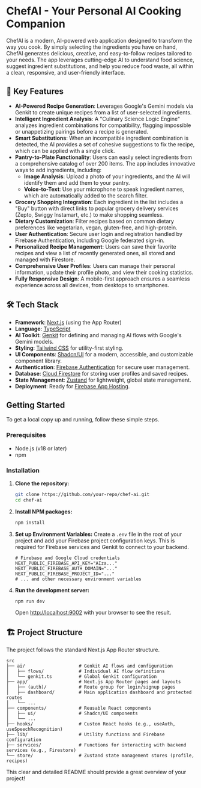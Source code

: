 # ChefAI - Your Personal AI Cooking Companion

ChefAI is a modern, AI-powered web application designed to transform the way you cook. By simply selecting the ingredients you have on hand, ChefAI generates delicious, creative, and easy-to-follow recipes tailored to your needs. The app leverages cutting-edge AI to understand food science, suggest ingredient substitutions, and help you reduce food waste, all within a clean, responsive, and user-friendly interface.

## 🚀 Key Features

*   **AI-Powered Recipe Generation**: Leverages Google's Gemini models via Genkit to create unique recipes from a list of user-selected ingredients.
*   **Intelligent Ingredient Analysis**: A "Culinary Science Logic Engine" analyzes ingredient combinations for compatibility, flagging impossible or unappetizing pairings before a recipe is generated.
*   **Smart Substitutions**: When an incompatible ingredient combination is detected, the AI provides a set of cohesive suggestions to fix the recipe, which can be applied with a single click.
*   **Pantry-to-Plate Functionality**: Users can easily select ingredients from a comprehensive catalog of over 200 items. The app includes innovative ways to add ingredients, including:
    *   **Image Analysis**: Upload a photo of your ingredients, and the AI will identify them and add them to your pantry.
    *   **Voice-to-Text**: Use your microphone to speak ingredient names, which are automatically added to the search filter.
*   **Grocery Shopping Integration**: Each ingredient in the list includes a "Buy" button with direct links to popular grocery delivery services (Zepto, Swiggy Instamart, etc.) to make shopping seamless.
*   **Dietary Customization**: Filter recipes based on common dietary preferences like vegetarian, vegan, gluten-free, and high-protein.
*   **User Authentication**: Secure user login and registration handled by Firebase Authentication, including Google federated sign-in.
*   **Personalized Recipe Management**: Users can save their favorite recipes and view a list of recently generated ones, all stored and managed with Firestore.
*   **Comprehensive User Profiles**: Users can manage their personal information, update their profile photo, and view their cooking statistics.
*   **Fully Responsive Design**: A mobile-first approach ensures a seamless experience across all devices, from desktops to smartphones.

## 🛠️ Tech Stack

*   **Framework**: [Next.js](https://nextjs.org/) (using the App Router)
*   **Language**: [TypeScript](https://www.typescriptlang.org/)
*   **AI Toolkit**: [Genkit](https://firebase.google.com/docs/genkit) for defining and managing AI flows with Google's Gemini models.
*   **Styling**: [Tailwind CSS](https://tailwindcss.com/) for utility-first styling.
*   **UI Components**: [Shadcn/UI](https://ui.shadcn.com/) for a modern, accessible, and customizable component library.
*   **Authentication**: [Firebase Authentication](https://firebase.google.com/docs/auth) for secure user management.
*   **Database**: [Cloud Firestore](https://firebase.google.com/docs/firestore) for storing user profiles and saved recipes.
*   **State Management**: [Zustand](https://github.com/pmndrs/zustand) for lightweight, global state management.
*   **Deployment**: Ready for [Firebase App Hosting](https://firebase.google.com/docs/hosting).

## Getting Started

To get a local copy up and running, follow these simple steps.

### Prerequisites

*   Node.js (v18 or later)
*   npm

### Installation

1.  **Clone the repository:**
    ```sh
    git clone https://github.com/your-repo/chef-ai.git
    cd chef-ai
    ```

2.  **Install NPM packages:**
    ```sh
    npm install
    ```

3.  **Set up Environment Variables:**
    Create a `.env` file in the root of your project and add your Firebase project configuration keys. This is required for Firebase services and Genkit to connect to your backend.
    ```env
    # Firebase and Google Cloud credentials
    NEXT_PUBLIC_FIREBASE_API_KEY="AIza..."
    NEXT_PUBLIC_FIREBASE_AUTH_DOMAIN="..."
    NEXT_PUBLIC_FIREBASE_PROJECT_ID="..."
    # ... and other necessary environment variables
    ```

4.  **Run the development server:**
    ```sh
    npm run dev
    ```
    Open [http://localhost:9002](http://localhost:9002) with your browser to see the result.

## 🏗️ Project Structure

The project follows the standard Next.js App Router structure.

```
src
├── ai/                    # Genkit AI flows and configuration
│   ├── flows/             # Individual AI flow definitions
│   └── genkit.ts          # Global Genkit configuration
├── app/                   # Next.js App Router pages and layouts
│   ├── (auth)/            # Route group for login/signup pages
│   ├── dashboard/         # Main application dashboard and protected routes
│   └── ...
├── components/            # Reusable React components
│   ├── ui/                # Shadcn/UI components
│   └── ...
├── hooks/                 # Custom React hooks (e.g., useAuth, useSpeechRecognition)
├── lib/                   # Utility functions and Firebase configuration
├── services/              # Functions for interacting with backend services (e.g., Firestore)
└── store/                 # Zustand state management stores (profile, recipes)
```

This clear and detailed README should provide a great overview of your project!